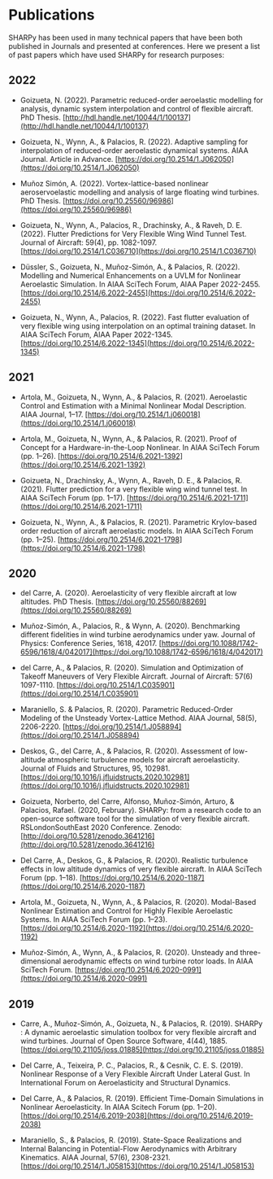 # Publications

SHARPy has been used in many technical papers that have been both published in Journals and presented at conferences.
Here we present a list of past papers which have used SHARPy for research purposes:

## 2022

* Goizueta, N. (2022). Parametric reduced-order aeroelastic modelling for analysis, dynamic system interpolation and control of flexible aircraft. PhD Thesis. [http://hdl.handle.net/10044/1/100137](http://hdl.handle.net/10044/1/100137)

* Goizueta, N., Wynn, A., & Palacios, R. (2022). Adaptive sampling for interpolation of reduced-order aeroelastic dynamical systems. AIAA Journal. Article in Advance. [https://doi.org/10.2514/1.J062050](https://doi.org/10.2514/1.J062050)

* Muñoz Simón, A. (2022). Vortex-lattice-based nonlinear aeroservoelastic modelling and analysis of large floating wind turbines. PhD Thesis. [https://doi.org/10.25560/96986](https://doi.org/10.25560/96986)

* Goizueta, N., Wynn, A., Palacios, R., Drachinsky, A., & Raveh, D. E. (2022). Flutter Predictions for Very Flexible Wing Wind Tunnel Test. Journal of Aircraft: 59(4), pp. 1082-1097. [https://doi.org/10.2514/1.C036710](https://doi.org/10.2514/1.C036710)

* Düssler, S., Goizueta, N., Muñoz-Simón, A., & Palacios, R. (2022). Modelling and Numerical Enhancements on a UVLM for Nonlinear Aeroelastic Simulation. In AIAA SciTech Forum, AIAA Paper 2022-2455. [https://doi.org/10.2514/6.2022-2455](https://doi.org/10.2514/6.2022-2455)

* Goizueta, N., Wynn, A., Palacios, R. (2022). Fast flutter evaluation of very flexible wing using interpolation on an optimal training dataset. In AIAA SciTech Forum, AIAA Paper 2022-1345. [https://doi.org/10.2514/6.2022-1345](https://doi.org/10.2514/6.2022-1345)

## 2021

* Artola, M., Goizueta, N., Wynn, A., & Palacios, R. (2021). Aeroelastic Control and Estimation with a Minimal 
Nonlinear Modal Description. AIAA Journal, 1–17. [https://doi.org/10.2514/1.j060018](https://doi.org/10.2514/1.j060018)

* Artola, M., Goizueta, N., Wynn, A., & Palacios, R. (2021). Proof of Concept for a Hardware-in-the-Loop Nonlinear. 
In AIAA SciTech Forum (pp. 1–26). [https://doi.org/10.2514/6.2021-1392](https://doi.org/10.2514/6.2021-1392)

* Goizueta, N., Drachinsky, A., Wynn, A., Raveh, D. E., & Palacios, R. (2021). Flutter prediction for a very 
flexible wing wind tunnel test. In AIAA SciTech Forum (pp. 1–17). 
[https://doi.org/10.2514/6.2021-1711](https://doi.org/10.2514/6.2021-1711)

* Goizueta, N., Wynn, A., & Palacios, R. (2021). Parametric Krylov-based order reduction of aircraft aeroelastic 
models. In AIAA SciTech Forum (pp. 1–25). [https://doi.org/10.2514/6.2021-1798](https://doi.org/10.2514/6.2021-1798)

## 2020

* del Carre, A. (2020). Aeroelasticity of very flexible aircraft at low altitudes. PhD Thesis. [https://doi.org/10.25560/88269](https://doi.org/10.25560/88269)

* Muñoz-Simón, A., Palacios, R., & Wynn, A. (2020). Benchmarking different fidelities in wind turbine aerodynamics 
under yaw. Journal of Physics: Conference Series, 1618, 42017. 
[https://doi.org/10.1088/1742-6596/1618/4/042017](https://doi.org/10.1088/1742-6596/1618/4/042017)

* del Carre, A., & Palacios, R. (2020). Simulation and Optimization of Takeoff Maneuvers of Very Flexible Aircraft. 
Journal of Aircraft: 57(6)
1097-1110. [https://doi.org/10.2514/1.C035901](https://doi.org/10.2514/1.C035901)

* Maraniello, S. & Palacios, R. (2020). Parametric Reduced-Order Modeling of the Unsteady Vortex-Lattice Method. 
AIAA Journal, 58(5), 2206-2220. [https://doi.org/10.2514/1.J058894](https://doi.org/10.2514/1.J058894)

* Deskos, G., del Carre, A., & Palacios, R. (2020). Assessment of low-altitude atmospheric 
turbulence models for aircraft aeroelasticity. Journal of Fluids and Structures, 95, 102981.
[https://doi.org/10.1016/j.jfluidstructs.2020.102981](https://doi.org/10.1016/j.jfluidstructs.2020.102981)

* Goizueta, Norberto, del Carre, Alfonso, Muñoz-Simón, Arturo, & Palacios, Rafael. (2020, February). 
SHARPy: from a research code to an open-source software tool for the simulation of very flexible aircraft. 
RSLondonSouthEast 2020 Conference.
Zenodo: [http://doi.org/10.5281/zenodo.3641216](http://doi.org/10.5281/zenodo.3641216)

* Del Carre, A., Deskos, G., & Palacios, R. (2020). Realistic turbulence effects in low altitude dynamics of very 
flexible aircraft. In AIAA SciTech Forum (pp. 1–18). 
[https://doi.org/10.2514/6.2020-1187](https://doi.org/10.2514/6.2020-1187)

* Artola, M., Goizueta, N., Wynn, A., & Palacios, R. (2020). Modal-Based Nonlinear Estimation and Control for Highly 
Flexible Aeroelastic Systems. In AIAA SciTech Forum (pp. 1–23). 
[https://doi.org/10.2514/6.2020-1192](https://doi.org/10.2514/6.2020-1192)

* Muñoz-Simón, A., Wynn, A., & Palacios, R. (2020). Unsteady and three-dimensional aerodynamic effects on wind turbine 
rotor loads. In AIAA SciTech Forum. [https://doi.org/10.2514/6.2020-0991](https://doi.org/10.2514/6.2020-0991)

## 2019

* Carre, A., Muñoz-Simón, A., Goizueta, N., & Palacios, R. (2019). SHARPy : A dynamic aeroelastic simulation toolbox 
for very flexible aircraft and wind turbines. Journal of Open Source 
Software, 4(44), 1885. [https://doi.org/10.21105/joss.01885](https://doi.org/10.21105/joss.01885)

* Del Carre, A., Teixeira, P. C., Palacios, R., & Cesnik, C. E. S. (2019). Nonlinear Response of a Very Flexible 
Aircraft Under Lateral Gust. In International Forum on Aeroelasticity and Structural Dynamics.

* Del Carre, A., & Palacios, R. (2019). Efficient Time-Domain Simulations in Nonlinear Aeroelasticity. In AIAA Scitech 
Forum (pp. 1–20). [https://doi.org/10.2514/6.2019-2038](https://doi.org/10.2514/6.2019-2038)

* Maraniello, S., & Palacios, R. (2019). State-Space Realizations and Internal Balancing in Potential-Flow Aerodynamics 
with Arbitrary Kinematics. AIAA Journal, 57(6), 2308-2321. 
[https://doi.org/10.2514/1.J058153](https://doi.org/10.2514/1.J058153)
